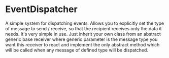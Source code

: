 # EventDispatcher

A simple system for dispatching events.
Allows you to explicitly set the type of message to send / receive, so that the recipient receives only the data it needs.
It's very simple in use. Just inherit your own class from an abstract generic base receiver where generic parameter is the message type you want this receiver to react and implement the only abstract method which will be called when any message of defined type will be dispatched.
